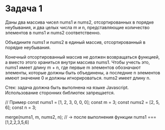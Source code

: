 # Задача 1

Даны два массива чисел nums1 и nums2, отсортированных в порядке неубывания, и два целых числа m и n, представляющие количество элементов в nums1 и nums2 соответственно.

Объедините nums1 и nums2 в единый массив, отсортированный в порядке неубывания.

Конечный отсортированный массив не должен возвращаться функцией, а вместо этого храниться внутри массива nums1. Чтобы учесть это, nums1 имеет длину m + n, где первые m элементов обозначают элементы, которые должны быть объединены, а последние n элементов имеют значение 0 и должны игнорироваться. nums2 имеет длину n.

Стек: задача должна быть выполнена на языке Javascript. Использование сторонних библиотек запрещается.

// Пример
const nums1 = [1, 2, 3, 0, 0, 0];
const m = 3;
const nums2 = [2, 5, 6];
const n = 3;

merge(nums1, m, nums2, n); // -> после выполнения функции nums1 === [1,2,2,3,5,6]

